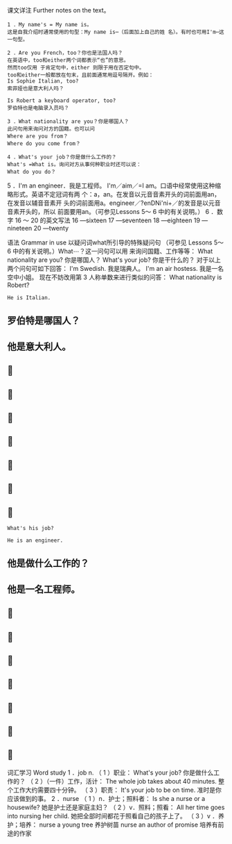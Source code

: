 课文详注 Further notes on the text。
```
1 ．My name's = My name is。 
这是自我介绍时通常使用的句型：My name is⋯（后面加上自己的姓 名）。有时也可用I'm⋯这一句型。 
```
```
2 ．Are you French，too？你也是法国人吗？ 
在英语中，too和either两个词都表示“也”的意思。
然而too仅用 于肯定句中，either 则限于用在否定句中。
too和either一般都放在句末，且前面通常用逗号隔开。例如： 
Is Sophie Italian, too? 
索菲娅也是意大利人吗？ 

Is Robert a keyboard operator, too? 
罗伯特也是电脑录入员吗？ 
```
```
3 ．What nationality are you？你是哪国人？ 
此问句用来询问对方的国籍。也可以问
Where are you from？
Where do you come from？ 
```
```
4 ．What's your job？你是做什么工作的？ 
What's =What is。询问对方从事何种职业时还可以说：
What do you do？ 
```
5 ．I'm an engineer．我是工程师。 
I'm／aim／=I am。口语中经常使用这种缩略形式。英语不定冠词有两 
个：a，an。在发音以元音音素开头的词前面用an，在发音以辅音音素开 
头的词前面用a。engineer／?enDNi'ni+／的发音是以元音音素开头的，所以 
前面要用an。（可参见Lessons 5～ 6 中的有关说明。） 
6 ．数字 16 ～ 20 的英文写法 
16 —sixteen 17 —seventeen 18 —eighteen 
19 —nineteen 20 —twenty 


语法 Grammar in use 
以疑问词what所引导的特殊疑问句 
（可参见 Lessons 5～ 6 中的有关说明。）What⋯？这一问句可以用 
来询问国籍、工作等等： 
What nationality are you? 
你是哪国人？ 
What's your job? 
你是干什么的？ 
对于以上两个问句可如下回答： 
I'm Swedish. 
我是瑞典人。 
I'm an air hostess. 
我是一名空中小姐。 
现在不妨改用第 3 人称单数来进行类似的问答： 
What nationality is Robert? 

``` 
He is Italian. 
``` 
## 罗伯特是哪国人？ 

## 他是意大利人。 

##  

##  

##  

##  

##  

##  

##  

``` 
What's his job? 
``` 
``` 
He is an engineer. 
``` 
## 他是做什么工作的？ 

## 他是一名工程师。 

##  

##  

##  

##  

##  

##  

##  


词汇学习 Word study 
1 ．job n. 
（ 1 ）职业： 
What's your job? 
你是做什么工作的？ 
（ 2 ）（一件）工作，活计： 
The whole job takes about 40 minutes. 
整个工作大约需要四十分钟。 
（ 3 ）职责： 
It's your job to be on time. 
准时是你应该做到的事。 
2 ．nurse 
（ 1 ）n．护士；照料者： 
Is she a nurse or a housewife? 
她是护士还是家庭主妇？ 
（ 2 ）v．照料；照看： 
All her time goes into nursing her child. 
她把全部时间都花于照看自己的孩子上了。 
（ 3 ）v ．养护；培养： 
nurse a young tree 养护树苗 
nurse an author of promise 培养有前途的作家 